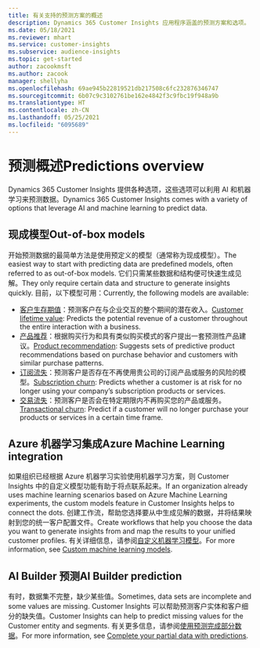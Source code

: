 ```yaml
---
title: 有关支持的预测方案的概述
description: Dynamics 365 Customer Insights 应用程序涵盖的预测方案和选项。
ms.date: 05/18/2021
ms.reviewer: mhart
ms.service: customer-insights
ms.subservice: audience-insights
ms.topic: get-started
author: zacookmsft
ms.author: zacook
manager: shellyha
ms.openlocfilehash: 69ae945b22819521db217508c6fc232876346747
ms.sourcegitcommit: 6b07c9c3102761be162e4842f3c9fbc19f948a9b
ms.translationtype: HT
ms.contentlocale: zh-CN
ms.lasthandoff: 05/25/2021
ms.locfileid: "6095689"
---
```

# <a name="predictions-overview"></a><span data-ttu-id="d8f90-103">预测概述</span><span class="sxs-lookup"><span data-stu-id="d8f90-103">Predictions overview</span></span>

<span data-ttu-id="d8f90-104">Dynamics 365 Customer Insights 提供各种选项，这些选项可以利用 AI 和机器学习来预测数据。</span><span class="sxs-lookup"><span data-stu-id="d8f90-104">Dynamics 365 Customer Insights comes with a variety of options that leverage AI and machine learning to predict data.</span></span> 

## <a name="out-of-box-models"></a><span data-ttu-id="d8f90-105">现成模型</span><span class="sxs-lookup"><span data-stu-id="d8f90-105">Out-of-box models</span></span>

<span data-ttu-id="d8f90-106">开始预测数据的最简单方法是使用预定义的模型（通常称为现成模型）。</span><span class="sxs-lookup"><span data-stu-id="d8f90-106">The easiest way to start with predicting data are predefined models, often referred to as out-of-box models.</span></span> <span data-ttu-id="d8f90-107">它们只需某些数据和结构便可快速生成见解。</span><span class="sxs-lookup"><span data-stu-id="d8f90-107">They only require certain data and structure to generate insights quickly.</span></span> <span data-ttu-id="d8f90-108">目前，以下模型可用：</span><span class="sxs-lookup"><span data-stu-id="d8f90-108">Currently, the following models are available:</span></span> 
- <span data-ttu-id="d8f90-109">[客户生存期值](predict-customer-lifetime-value.md)：预测客户在与企业交互的整个期间的潜在收入。</span><span class="sxs-lookup"><span data-stu-id="d8f90-109">[Customer lifetime value](predict-customer-lifetime-value.md): Predicts the potential revenue of a customer throughout the entire interaction with a business.</span></span> 
- <span data-ttu-id="d8f90-110">[产品推荐](predict-product-recommendation.md)：根据购买行为和具有类似购买模式的客户提出一套预测性产品建议。</span><span class="sxs-lookup"><span data-stu-id="d8f90-110">[Product recommendation](predict-product-recommendation.md): Suggests sets of predictive product recommendations based on purchase behavior and customers with similar purchase patterns.</span></span>
- <span data-ttu-id="d8f90-111">[订阅流失](predict-subscription-churn.md)：预测客户是否存在不再使用贵公司的订阅产品或服务的风险的模型。</span><span class="sxs-lookup"><span data-stu-id="d8f90-111">[Subscription churn](predict-subscription-churn.md): Predicts whether a customer is at risk for no longer using your company’s subscription products or services.</span></span>
- <span data-ttu-id="d8f90-112">[交易流失](predict-transactional-churn.md)：预测客户是否会在特定期限内不再购买您的产品或服务。</span><span class="sxs-lookup"><span data-stu-id="d8f90-112">[Transactional churn](predict-transactional-churn.md): Predict if a customer will no longer purchase your products or services in a certain time frame.</span></span>

## <a name="azure-machine-learning-integration"></a><span data-ttu-id="d8f90-113">Azure 机器学习集成</span><span class="sxs-lookup"><span data-stu-id="d8f90-113">Azure Machine Learning integration</span></span>

<span data-ttu-id="d8f90-114">如果组织已经根据 Azure 机器学习实验使用机器学习方案，则 Customer Insights 中的自定义模型功能有助于将点联系起来。</span><span class="sxs-lookup"><span data-stu-id="d8f90-114">If an organization already uses machine learning scenarios based on Azure Machine Learning experiments, the custom models feature in Customer Insights helps to connect the dots.</span></span> <span data-ttu-id="d8f90-115">创建工作流，帮助您选择要从中生成见解的数据，并将结果映射到您的统一客户配置文件。</span><span class="sxs-lookup"><span data-stu-id="d8f90-115">Create workflows that help you choose the data you want to generate insights from and map the results to your unified customer profiles.</span></span> <span data-ttu-id="d8f90-116">有关详细信息，请参阅[自定义机器学习模型](custom-models.md)。</span><span class="sxs-lookup"><span data-stu-id="d8f90-116">For more information, see [Custom machine learning models](custom-models.md).</span></span>

## <a name="ai-builder-prediction"></a><span data-ttu-id="d8f90-117">AI Builder 预测</span><span class="sxs-lookup"><span data-stu-id="d8f90-117">AI Builder prediction</span></span>

<span data-ttu-id="d8f90-118">有时，数据集不完整，缺少某些值。</span><span class="sxs-lookup"><span data-stu-id="d8f90-118">Sometimes, data sets are incomplete and some values are missing.</span></span> <span data-ttu-id="d8f90-119">Customer Insights 可以帮助预测客户实体和客户细分的缺失值。</span><span class="sxs-lookup"><span data-stu-id="d8f90-119">Customer Insights can help to predict missing values for the Customer entity and segments.</span></span> <span data-ttu-id="d8f90-120">有关更多信息，请参阅[使用预测完成部分数据](predictions.md)。</span><span class="sxs-lookup"><span data-stu-id="d8f90-120">For more information, see [Complete your partial data with predictions](predictions.md).</span></span>
